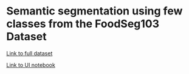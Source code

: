 # Semantic segmentation using few classes from the FoodSeg103 Dataset
[Link to full dataset](https://datasetninja.com/food-seg-103)

[Link to UI notebook](https://colab.research.google.com/drive/1Dfm0_4o_zeAWhacKHHO8VgL7XrtsKHBb?usp=sharing)
